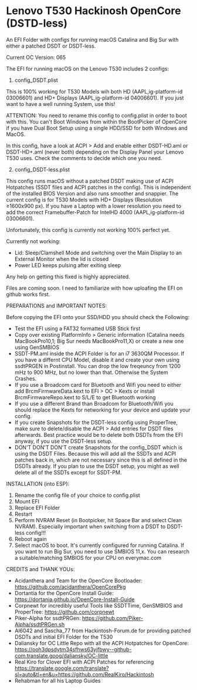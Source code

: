 # Lenovo T530 Hackinosh OpenCore (DSTD-less)

An EFI Folder with configs for running macOS Catalina and Big Sur with either a patched DSDT or DSDT-less. 

Current OC Version: 065

The EFI for running macOS on the Lenovo T530 includes 2 configs:

1. config_DSDT.plist

This is 100% working for T530 Models wih both HD (AAPL,ig-platform-id 03006601) and HD+ Displays (AAPL,ig-platform-id 04006601). If you just want to have
a well running System, use this!

ATTENTION: You need to rename this config to config.plist in order to boot with this. You can't Boot Windows from within the BootPicker of OpenCore if you 
have Dual Boot Setup using a single HDD/SSD for both Windows and MacOS.

In this config, have a look at ACPI > Add and enable either DSDT-HD.aml or DSDT-HD+.aml (never both) depending on the Display Panel your Lenovo T530 uses. Check the comments to decide which one you need.

2. config_DSDT-less.plist

This config runs macOS without a patched DSDT making use of ACPI Hotpatches (SSDT files and ACPI patches in the config). This is independent of the installed BIOS Version and also runs smoother and snappier. The current config is for T530 Models with HD+ Displays (Resolution ≥1600x900 px). If you have a Laptop with a lower resolution you need to add the correct Framebuffer-Patch for IntelHD 4000 (AAPL,ig-platform-id 03006601).

Unfortunately, this config is currently not working 100% perfect yet. 

Currently not working:
- Lid: Sleep/Clamshell Mode and switching over the Main Display to an External Monitor when the lid is closed
- Power LED keeps pulsing after exiting sleep

Any help on getting this fixed is highly appreciated.

Files are coming soon. I need to familiarize with how uploafing the EFI on github works first.

PREPARATIONS and IMPORTANT NOTES:

Before copying the EFI onto your SSD/HDD you should check the Following:

- Test the EFI using a FAT32 formatted USB Stick first
- Copy over existing PlatformInfo > Generic information (Catalina needs MacBookPro10,1; Big Sur needs MacBookPro11,X) or create a new one using GenSMBIOS
- SSDT-PM.aml inside the ACPI Folder is for an i7 3630QM Processor. If you have a differnt CPU Model, disable it and create your own using ssdtPRGEN in Postinstall. You can drop the low freqeuncy from 1200 mHz to 900 MHz, but no lower than that. Otherwise the System Crashes.
- If you use a Broadcom card for Bluetooth and Wifi you need to either add BrcmFirmwareData.kext to EFI > OC > Kexts or install BrcmFirmwareRepo.kext to S/L/E to get Bluetooth working
- If you use a different Brand than Broadcom for Bluetooth/Wifi you should replace the Kexts for networking for your device and update your config.
- If you create Snapshots for the DSDT-less config using ProperTree, make sure to delete/disable the ACPI > Add entries for DSDT files afterwards. Best practice would be to delete both DSDTs from the EFI anyway, if you use the DSDT-less setup.
- DON'T DON'T DON'T create Snapshots for the config_DSDT which is using the DSDT Files. Because this will add all the SSDTs and ACPI patches back in, which are not necessary since this is all defined in the DSDTs already. If you plan to use the DSDT setup, you might as well delete all of the SSDTs except for SSDT-PM.

INSTALLATION (into ESP):

1. Rename the config file of your choice to config.plist
2. Mount EFI
3. Replace EFI Folder
4. Restart
5. Perform NVRAM Reset (in Bootpicker, hit Space Bar and select Clean NVRAM). Especially important when switching from a DSDT to DSDT-less config!!!
6. Reboot again
7. Select macOS to boot. It's currently configured for running Catalina. If you want to run Big Sur, you need to use SMBIOS 11,x. You can research a suitable/matching SMBIOS for your CPU on everymac.com

CREDITS and THANK YOUs:

- Acidanthera and Team for the OpenCore Bootloader: https://github.com/acidanthera/OpenCorePkg
- Dortantia for the OpenCore Install Guide: https://dortania.github.io/OpenCore-Install-Guide
- Corpnewt for incredibly useful Tools like SSDTTime, GenSMBIOS and ProperTree: https://github.com/corpnewt
- Piker-Alpha for ssdtPRGen: https://github.com/Piker-Alpha/ssdtPRGen.sh
- Al6042 and Sascha_77 from Hackintosh-Forum.de for providing patched DSDTs and initial EFI Folder for the T530
- Daliansky for OC Little Repo with all the ACPI Hotpatches for OpenCore: https://ooh3dpsdytm34sfhws63yjfbwy--github-com.translate.goog/daliansky/OC-little
- Real Kiro for Clover EFI with ACPI Patches for referencing https://translate.google.com/translate?sl=auto&tl=en&u=https://github.com/RealKiro/Hackintosh
- Rehabman for all his Laptop Guides
